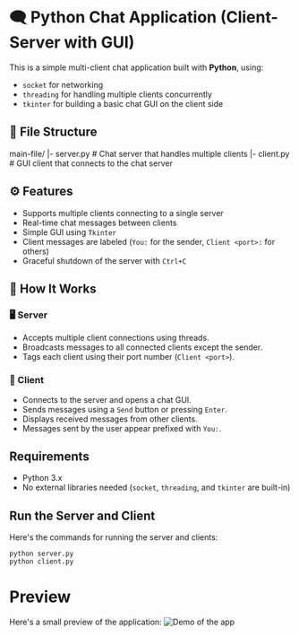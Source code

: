 # 🗨️ Python Chat Application (Client-Server with GUI)

This is a simple multi-client chat application built with **Python**, using:
- `socket` for networking
- `threading` for handling multiple clients concurrently
- `tkinter` for building a basic chat GUI on the client side

## 📂 File Structure

main-file/
  |- server.py # Chat server that handles multiple clients
  |- client.py # GUI client that connects to the chat server


## ⚙️ Features

- Supports multiple clients connecting to a single server  
- Real-time chat messages between clients  
- Simple GUI using `Tkinter`  
- Client messages are labeled (`You:` for the sender, `Client <port>:` for others)  
- Graceful shutdown of the server with `Ctrl+C`

## 🚀 How It Works

### 🖥️ Server

- Accepts multiple client connections using threads.
- Broadcasts messages to all connected clients except the sender.
- Tags each client using their port number (`Client <port>`).

### 💬 Client

- Connects to the server and opens a chat GUI.
- Sends messages using a `Send` button or pressing `Enter`.
- Displays received messages from other clients.
- Messages sent by the user appear prefixed with `You:`.

## Requirements

- Python 3.x  
- No external libraries needed (`socket`, `threading`, and `tkinter` are built-in)

## Run the Server and Client

Here's the commands for running the server and clients:
```
python server.py
python client.py
```

# Preview
Here's a small preview of the application: 
![Demo of the app]()